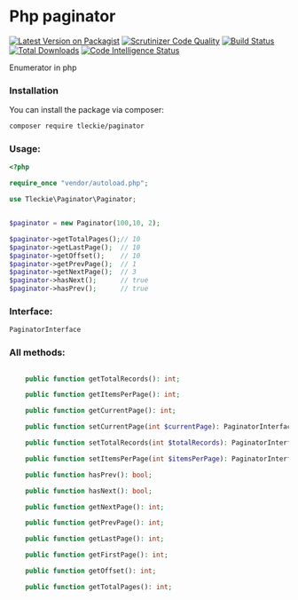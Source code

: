 # Php paginator

[![Latest Version on Packagist](https://img.shields.io/packagist/v/tleckie/paginator.svg?style=flat-square)](https://packagist.org/packages/tleckie/paginator)
[![Scrutinizer Code Quality](https://scrutinizer-ci.com/g/teodoroleckie/paginator/badges/quality-score.png?b=main)](https://scrutinizer-ci.com/g/teodoroleckie/paginator/?branch=main)
[![Build Status](https://scrutinizer-ci.com/g/teodoroleckie/paginator/badges/build.png?b=main)](https://scrutinizer-ci.com/g/teodoroleckie/paginator/build-status/main)
[![Total Downloads](https://img.shields.io/packagist/dt/tleckie/paginator.svg?style=flat-square)](https://packagist.org/packages/tleckie/paginator)
[![Code Intelligence Status](https://scrutinizer-ci.com/g/teodoroleckie/paginator/badges/code-intelligence.svg?b=main)](https://scrutinizer-ci.com/code-intelligence)

Enumerator in php

### Installation

You can install the package via composer:

```bash
composer require tleckie/paginator
```

### Usage:


```php
<?php

require_once "vendor/autoload.php";

use Tleckie\Paginator\Paginator;


$paginator = new Paginator(100,10, 2);

$paginator->getTotalPages();// 10
$paginator->getLastPage();  // 10
$paginator->getOffset();    // 10
$paginator->getPrevPage();  // 1
$paginator->getNextPage();  // 3
$paginator->hasNext();      // true
$paginator->hasPrev();      // true

```

### Interface:


```php
PaginatorInterface
```


### All methods:
```php

    public function getTotalRecords(): int;

    public function getItemsPerPage(): int;

    public function getCurrentPage(): int;

    public function setCurrentPage(int $currentPage): PaginatorInterface;

    public function setTotalRecords(int $totalRecords): PaginatorInterface;

    public function setItemsPerPage(int $itemsPerPage): PaginatorInterface;

    public function hasPrev(): bool;

    public function hasNext(): bool;

    public function getNextPage(): int;

    public function getPrevPage(): int;

    public function getLastPage(): int;

    public function getFirstPage(): int;

    public function getOffset(): int;

    public function getTotalPages(): int;
```